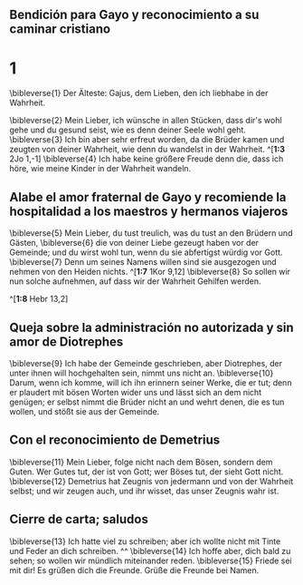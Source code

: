 ## Bendición para Gayo y reconocimiento a su caminar cristiano
# 1
\bibleverse{1} Der Älteste: Gajus, dem Lieben, den ich liebhabe in der Wahrheit. 


\bibleverse{2} Mein Lieber, ich wünsche in allen Stücken, dass dir's wohl gehe und du gesund seist, wie es denn deiner Seele wohl geht. \bibleverse{3} Ich bin aber sehr erfreut worden, da die Brüder kamen und zeugten von deiner Wahrheit, wie denn du wandelst in der Wahrheit. ^[**1:3** 2Jo 1,-1] \bibleverse{4} Ich habe keine größere Freude denn die, dass ich höre, wie meine Kinder in der Wahrheit wandeln. 




## Alabe el amor fraternal de Gayo y recomiende la hospitalidad a los maestros y hermanos viajeros
\bibleverse{5} Mein Lieber, du tust treulich, was du tust an den Brüdern und Gästen, \bibleverse{6} die von deiner Liebe gezeugt haben vor der Gemeinde; und du wirst wohl tun, wenn du sie abfertigst würdig vor Gott. \bibleverse{7} Denn um seines Namens willen sind sie ausgezogen und nehmen von den Heiden nichts. ^[**1:7** 1Kor 9,12] \bibleverse{8} So sollen wir nun solche aufnehmen, auf dass wir der Wahrheit Gehilfen werden. 

^[**1:8** Hebr 13,2] 
 

## Queja sobre la administración no autorizada y sin amor de Diotrephes
\bibleverse{9} Ich habe der Gemeinde geschrieben, aber Diotrephes, der unter ihnen will hochgehalten sein, nimmt uns nicht an. \bibleverse{10} Darum, wenn ich komme, will ich ihn erinnern seiner Werke, die er tut; denn er plaudert mit bösen Worten wider uns und lässt sich an dem nicht genügen; er selbst nimmt die Brüder nicht an und wehrt denen, die es tun wollen, und stößt sie aus der Gemeinde. 



## Con el reconocimiento de Demetrius
\bibleverse{11} Mein Lieber, folge nicht nach dem Bösen, sondern dem Guten. Wer Gutes tut, der ist von Gott; wer Böses tut, der sieht Gott nicht. \bibleverse{12} Demetrius hat Zeugnis von jedermann und von der Wahrheit selbst; und wir zeugen auch, und ihr wisset, das unser Zeugnis wahr ist. 



## Cierre de carta; saludos
\bibleverse{13} Ich hatte viel zu schreiben; aber ich wollte nicht mit Tinte und Feder an dich schreiben. ^^ \bibleverse{14} Ich hoffe aber, dich bald zu sehen; so wollen wir mündlich miteinander reden. \bibleverse{15} Friede sei mit dir! Es grüßen dich die Freunde. Grüße die Freunde bei Namen.
